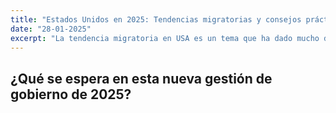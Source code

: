 ```yaml
---
title: "Estados Unidos en 2025: Tendencias migratorias y consejos prácticos"
date: "28-01-2025"
excerpt: "La tendencia migratoria en USA es un tema que ha dado mucho de que hablar con la llegada el presidente Trump."
---
```


## ¿Qué se espera en esta nueva gestión de gobierno de 2025?